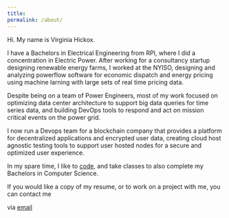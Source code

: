 ```yaml
---
title:
permalink: /about/
---
```


Hi. My name is Virginia Hickox. 

I have a Bachelors in Electrical Engineering from RPI, where I did a concentration in Electric Power. After working for a consultancy startup designing renewable energy farms,
I worked at the NYISO, designing and analyzing powerflow software for economic dispatch and energy pricing using machine larning with large sets of real time pricing data. 

Despite being on a team of Power Engineers, most of  my work focused on optimizing data center architecture to support big data queries for time series data, 
and building DevOps tools to respond and act on mission critical events on the power grid.

I now run a Devops team for a blockchain company that provides a platform for decentralized applications and encrypted user data, creating cloud host agnostic testing tools to support
user hosted nodes for a secure and optimized user experience.  

In my spare time, I like to [code](https://github.com/GInxh/), and take classes to also complete my Bachelors in Computer Science.  

If you would like a copy of my resume, or to work on a project with me, you can contact me

via [email](mailto:vhickox@gmail.com)  
